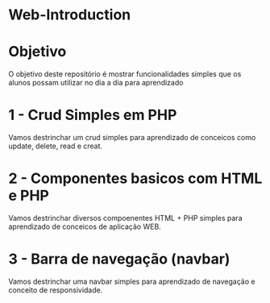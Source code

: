 # Web-Introduction

# Objetivo  
O objetivo deste repositório é mostrar funcionalidades simples que os alunos possam utilizar no dia a dia para aprendizado

# 1 - Crud Simples em PHP

Vamos destrinchar um crud simples para aprendizado de conceicos como update, delete, read e creat.

# 2 - Componentes basicos com HTML e PHP

Vamos destrinchar diversos compoenentes HTML + PHP simples para aprendizado de conceicos de aplicação WEB.

# 3 - Barra de navegação (navbar)

Vamos destrinchar uma navbar simples para aprendizado de navegação e conceito de responsividade.

